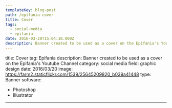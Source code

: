 ```yaml
---
templateKey: blog-post
path: /epifania-cover
title: Cover
tags:
  - social-media
  - epifania
date: 2016-03-20T15:04:10.000Z
description: Banner created to be used as a cover on the Epifania's Youtube Channel
---
```


title: Cover
tag: Epifania
description: Banner created to be used as a cover on the Epifania's Youtube Channel
category: social media
field: graphic design
date: 2016/03/20
image: https://farm2.staticflickr.com/1539/25645209820_b039a41448
type: Banner
software:
- Photoshop
- Illustrator
---
